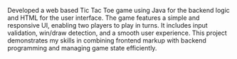 Developed a web based Tic Tac Toe game using Java for the backend logic and HTML for the user interface. The game features a simple and responsive UI, enabling two players to play in turns. It includes input validation, win/draw detection, and a smooth user experience. This project demonstrates my skills in combining frontend markup with backend programming and managing game state efficiently.
